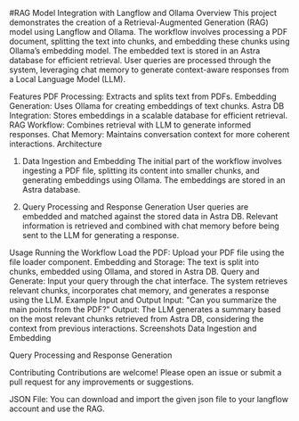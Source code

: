 #RAG Model Integration with Langflow and Ollama
Overview
This project demonstrates the creation of a Retrieval-Augmented Generation (RAG) model using Langflow and Ollama. The workflow involves processing a PDF document, splitting the text into chunks, and embedding these chunks using Ollama’s embedding model. The embedded text is stored in an Astra database for efficient retrieval. User queries are processed through the system, leveraging chat memory to generate context-aware responses from a Local Language Model (LLM).

Features
PDF Processing: Extracts and splits text from PDFs.
Embedding Generation: Uses Ollama for creating embeddings of text chunks.
Astra DB Integration: Stores embeddings in a scalable database for efficient retrieval.
RAG Workflow: Combines retrieval with LLM to generate informed responses.
Chat Memory: Maintains conversation context for more coherent interactions.
Architecture
1. Data Ingestion and Embedding
The initial part of the workflow involves ingesting a PDF file, splitting its content into smaller chunks, and generating embeddings using Ollama. The embeddings are stored in an Astra database.


2. Query Processing and Response Generation
User queries are embedded and matched against the stored data in Astra DB. Relevant information is retrieved and combined with chat memory before being sent to the LLM for generating a response.


Usage
Running the Workflow
Load the PDF: Upload your PDF file using the file loader component.
Embedding and Storage: The text is split into chunks, embedded using Ollama, and stored in Astra DB.
Query and Generate: Input your query through the chat interface. The system retrieves relevant chunks, incorporates chat memory, and generates a response using the LLM.
Example Input and Output
Input: "Can you summarize the main points from the PDF?"
Output: The LLM generates a summary based on the most relevant chunks retrieved from Astra DB, considering the context from previous interactions.
Screenshots
Data Ingestion and Embedding

Query Processing and Response Generation

Contributing
Contributions are welcome! Please open an issue or submit a pull request for any improvements or suggestions.

JSON File:
You can download and import the given json file to your langflow account and use the RAG.
